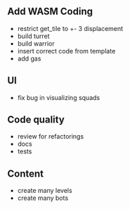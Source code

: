 Add WASM Coding
---------------

- restrict get_tile to +- 3 displacement
- build turret
- build warrior
- insert correct code from template
- add gas

UI
--

- fix bug in visualizing squads

Code quality
------------

- review for refactorings
- docs
- tests

Content
-------

- create many levels
- create many bots
